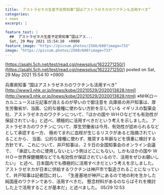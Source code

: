 ```yaml
---
title:  アストラゼネカ生産予定県知事“国はアストラゼネカのワクチンも活用すべき” 
categories:
- news
excerpt: |
  
feature_text: |
  ##  アストラゼネカ生産予定県知事“国はアス...
  Sat, 29 May 2021 15:54:10  +0900
feature_image: "https://picsum.photos/2560/600?image=733"
image: "https://picsum.photos/2560/600?image=733"
---
```


[https://asahi.5ch.net/test/read.cgi/newsplus/1622271250/](https://asahi.5ch.net/test/read.cgi/newsplus/1622271250/)
posted on Sat, 29 May 2021 15:54:10  +0900

<!--more-->

兵庫県知事 “国はアストラゼネカのワクチンも活用すべき” [http://www3.nhk.or.jp/lnews/kobe/20210529/2020013628.html](http://www3.nhk.or.jp/lnews/kobe/20210529/2020013628.html) ※NHKローカルニュースは元記事が消えるのが早いので御注意を 兵庫県の井戸知事は、厚生労働省が、当面、公的な接種に使わない方針を示している イギリスの製薬会社、アストラゼネカのワクチンについて、「ほかの国や ＷＨＯなどでも有効性が保証されている」と述べ、積極的に活用すべきだという考えを示しました。 アストラゼネカのワクチンについて、厚生労働省は今月、有効性が認められるなどとして承認する一方、 極めてまれに血栓が生じるリスクがあると指摘されていることから、 当面、公的な接種に使わず、推奨する年齢などを慎重に検討する方針です。 これについて、井戸知事は、２９日の全国知事会のオンライン会議で、 「承認したのに使用しないという例はどこにもない。しかもほかの国や ＷＨＯ＝世界保健機関などでも有効性が保証されているので、活用をぜひお願いしたい」 と述べ、日本国内でも積極的に活用すべきだという考えを示しました。 アストラゼネカが日本に供給するワクチンは神戸市で製造されることになっていて、井戸知事は記者団に対し、 「生産基地が神戸にあるので地の利を生かした純国産のワクチンであり、活用すべきだ。 懸念材料があるのならばそれを検討した上で活用することが基本だ」と述べました。 05/29 12:53
